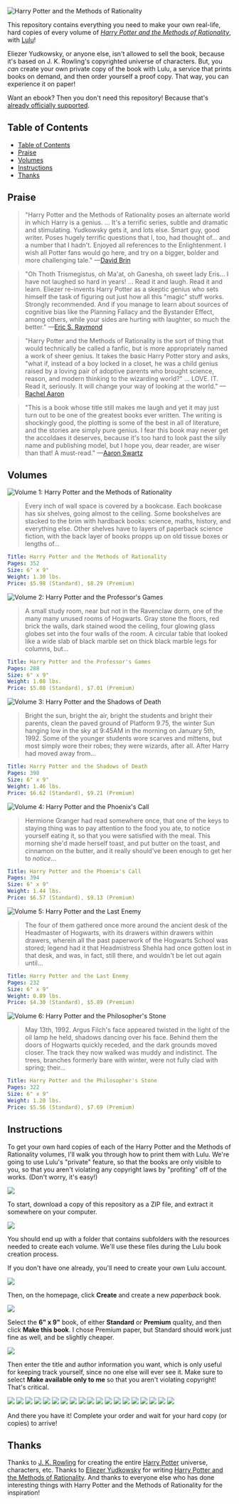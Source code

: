 
![Harry Potter and the Methods of Rationality](images/title.png)

This repository contains everything you need to make your own real-life, hard copies of every volume of _[Harry Potter and the Methods of Rationality](http://hpmor.com/)_, with [Lulu](http://www.lulu.com/)! 

Eliezer Yudkowsky, or anyone else, isn't allowed to sell the book, because it's based on J. K. Rowling's copyrighted universe of characters. But, you _can_ create your own private copy of the book with Lulu, a service that prints books on demand, and then order yourself a proof copy. That way, you can experience it on paper!

Want an ebook? Then you don't need this repository! Because that's [already officially supported](http://hpmor.com/).


## Table of Contents

- [Table of Contents](#table-of-contents)
- [Praise](#praise)
- [Volumes](#volumes)
- [Instructions](#instructions)
- [Thanks](#thanks)


## Praise

> "Harry Potter and the Methods of Rationality poses an alternate world in which Harry is a genius. ... It's a terrific series, subtle and dramatic and stimulating. Yudkowsky gets it, and lots else. Smart guy, good writer. Poses hugely terrific questions that I, too, had thought of... and a number that I hadn't. Enjoyed all references to the Enlightenment. I wish all Potter fans would go here, and try on a bigger, bolder and more challenging tale."
> —[David Brin](http://davidbrin.blogspot.com/2010/06/secret-of-college-life-plus.html)

> "Oh Thoth Trismegistus, oh Ma'at, oh Ganesha, oh sweet lady Eris... I have not laughed so hard in years! ... Read it and laugh. Read it and learn. Eliezer re-invents Harry Potter as a skeptic genius who sets himself the task of figuring out just how all this "magic" stuff works. Strongly recommended. And if you manage to learn about sources of cognitive bias like the Planning Fallacy and the Bystander Effect, among others, while your sides are hurting with laughter, so much the better."
> —[Eric S. Raymond](http://esr.ibiblio.org/?p=2100)

> "Harry Potter and the Methods of Rationality is the sort of thing that would technically be called a fanfic, but is more appropriately named a work of sheer genius. It takes the basic Harry Potter story and asks, "what if, instead of a boy locked in a closet, he was a child genius raised by a loving pair of adoptive parents who brought science, reason, and modern thinking to the wizarding world?" ... LOVE. IT. Read it, seriously. It will change your way of looking at the world."
> —[Rachel Aaron](http://civilian-reader.blogspot.com/2011/05/interview-with-rachel-aaron.html)

> "This is a book whose title still makes me laugh and yet it may just turn out to be one of the greatest books ever written. The writing is shockingly good, the plotting is some of the best in all of literature, and the stories are simply pure genius. I fear this book may never get the accoldaes it deserves, because it's too hard to look past the silly name and publishing model, but I hope you, dear reader, are wiser than that! A must-read."
> —[Aaron Swartz](http://www.aaronsw.com/weblog/books2011)


## Volumes

![Volume 1: Harry Potter and the Methods of Rationality](1%20-%20Harry%20Potter%20and%20the%20Methods%20of%20Rationality/cover.png)

> Every inch of wall space is covered by a bookcase. Each bookcase has six shelves, going almost to the ceiling. Some bookshelves are stacked to the brim with hardback books: science, maths, history, and everything else. Other shelves have to layers of paperback science fiction, with the back layer of books propps up on old tissue boxes or lengths of...

```yaml
Title: Harry Potter and the Methods of Rationality
Pages: 352
Size: 6" x 9"
Weight: 1.30 lbs.
Price: $5.98 (Standard), $8.29 (Premium)
```

![Volume 2: Harry Potter and the Professor's Games](2%20-%20Harry%20Potter%20and%20the%20Professor's%20Games/cover.png)

> A small study room, near but not in the Ravenclaw dorm, one of the many many unused rooms of Hogwarts. Gray stone the floors, red brick the walls, dark stained wood the ceiling, four glowing glass globes set into the four walls of the room. A circular table that looked like a wide slab of black marble set on thick black marble legs for columns, but...

```yaml
Title: Harry Potter and the Professor's Games
Pages: 288 
Size: 6" x 9"
Weight: 1.08 lbs.
Price: $5.08 (Standard), $7.01 (Premium)
```

![Volume 3: Harry Potter and the Shadows of Death](3%20-%20Harry%20Potter%20and%20the%20Shadows%20of%20Death/cover.png)

> Bright the sun, bright the air, bright the students and bright their parents, clean the paved ground of Platform 9.75, the winter Sun hanging low in the sky at 9:45AM in the morning on January 5th, 1992. Some of the younger students wore scarves and mittens, but most simply wore their robes; they were wizards, after all. After Harry had moved away from...

```yaml
Title: Harry Potter and the Shadows of Death
Pages: 398 
Size: 6" x 9"
Weight: 1.46 lbs.
Price: $6.62 (Standard), $9.21 (Premium)
```

![Volume 4: Harry Potter and the Phoenix's Call](4%20-%20Harry%20Potter%20and%20the%20Phoenix's%20Call/cover.png)

> Hermione Granger had read somewhere once, that one of the keys to staying thing was to pay attention to the food you ate, to notice yourself eating it, so that you were satisfied with the meal. This morning she'd made herself toast, and put butter on the toast, and cinnamon on the butter, and it really should've been enough to get her to _notice_...

```yaml
Title: Harry Potter and the Phoenix's Call
Pages: 394
Size: 6" x 9"
Weight: 1.44 lbs.
Price: $6.57 (Standard), $9.13 (Premium)
```

![Volume 5: Harry Potter and the Last Enemy](5%20-%20Harry%20Potter%20and%20the%20Last%20Enemy/cover.png)

> The four of them gathered once more around the ancient desk of the Headmaster of Hogwarts, with its drawers within drawers within drawers, wherein all the past paperwork of the Hogwarts School was stored; legend had it that Headmistress Shehla had once gotten lost in that desk, and was, in fact, still there, and wouldn't be let out again until...

```yaml
Title: Harry Potter and the Last Enemy
Pages: 232
Size: 6" x 9"
Weight: 0.89 lbs.
Price: $4.30 (Standard), $5.89 (Premium)
```

![Volume 6: Harry Potter and the Philosopher's Stone](6%20-%20Harry%20Potter%20and%20the%20Philosopher's%20Stone/cover.png)

> May 13th, 1992. Argus Filch's face appeared twisted in the light of the oil lamp he held, shadows dancing over his face. Behind them the doors of Hogwarts quickly receded, and the dark grounds moved closer. The track they now walked was muddy and indistinct. The trees, branches formerly bare with winter, were not fully clad with spring; their...

```yaml
Title: Harry Potter and the Philosopher's Stone
Pages: 322
Size: 6" x 9"
Weight: 1.20 lbs.
Price: $5.56 (Standard), $7.69 (Premium)
```


## Instructions

To get your own hard copies of each of the Harry Potter and the Methods of Rationality volumes, I'll walk you through how to print them with Lulu. We're going to use Lulu's "private" feature, so that the books are only visible to you, so that you aren't violating any copyright laws by "profiting" off of the works. (Don't worry, it's easy!)

![](images/0.png)

To start, download a copy of this repository as a ZIP file, and extract it somewhere on your computer.

![](images/1.png)

You should end up with a folder that contains subfolders with the resources needed to create each volume. We'll use these files during the Lulu book creation process.

If you don't have one already, you'll need to create your own Lulu account.

![](images/2.png)

Then, on the homepage, click **Create** and create a new _paperback_ book.

![](images/3.png)

Select the **6" x 9"** book, of either **Standard** or **Premium** quality, and then click **Make this book**. I chose Premium paper, but Standard should work just fine as well, and be slightly cheaper.

![](images/4.png)

Then enter the title and author information you want, which is only useful for keeping track yourself, since no one else will ever see it. Make sure to select **Make available only to me** so that you aren't violating copyright! That's critical.

![](images/5.png)
![](images/6.png)
![](images/7.png)
![](images/8.png)
![](images/9.png)
![](images/10.png)
![](images/11.png)
![](images/12.png)
![](images/13.png)
![](images/14.png)
![](images/15.png)
![](images/16.png)
![](images/17.png)
![](images/18.png)
![](images/19.png)
![](images/20.png)
![](images/21.png)
![](images/22.png)
![](images/23.png)

And there you have it! Complete your order and wait for your hard copy (or copies) to arrive!


## Thanks

Thanks to [J. K. Rowling](https://en.wikipedia.org/wiki/J._K._Rowling) for creating the entire [Harry Potter](https://en.wikipedia.org/wiki/Harry_Potter) universe, characters, etc. Thanks to [Eliezer Yudkowsky](https://en.wikipedia.org/wiki/Eliezer_Yudkowsky) for writing [Harry Potter and the Methods of Rationality](https://en.wikipedia.org/wiki/Harry_Potter_and_the_Methods_of_Rationality). And thanks to everyone else who has done interesting things with Harry Potter and the Methods of Rationality for the inspiration!
